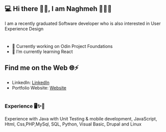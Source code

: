 ## 💻 Hi there 👋🏾, I am Naghmeh 👩🏾‍💻
I am a recently graduated Software developer who is also interested in User Experience Design
#
- 🏡 Currently working on Odin Project Foundations
- 🌱 I’m currently learning React

## Find me on the Web 🌐⚡
- LinkedIn: [LinkedIn](https://www.linkedin.com/in/naghmeh-k/)
- Portfolio Website: [Website](https://nkabembo.github.io/)
#
### Experience 🖥️✨👔
Experience with Java with Unit Testing & mobile development, JavaScript, Html, Css,PHP,MySql, SQL,
Python, Visual Basic, Drupal and Linux


